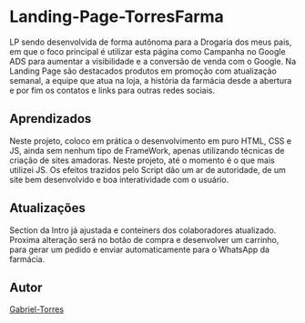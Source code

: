 # Landing-Page-TorresFarma
LP sendo desenvolvida de forma autônoma para a Drogaria dos meus pais, em que o foco principal é utilizar esta página como Campanha no Google ADS para aumentar a visibilidade e a conversão de venda com o Google. 
Na Landing Page são destacados produtos em promoção com atualização semanal, a equipe que atua na loja, a história da farmácia desde a abertura e por fim os contatos e links para outras redes sociais.

## Aprendizados
Neste projeto, coloco em prática o desenvolvimento em puro HTML, CSS e JS, ainda sem nenhum tipo de FrameWork, apenas utilizando técnicas de criação de sites amadoras. 
Neste projeto, até o momento é o que mais utilizei JS. Os efeitos trazidos pelo Script dão um ar de autoridade, de um site bem desenvolvido e boa interatividade com o usuário.

## Atualizações
Section da Intro já ajustada e conteiners dos colaboradores atualizado. Proxima alteração será no botão de compra e desenvolver um carrinho, para gerar um pedido e enviar automaticamente para o WhatsApp da farmácia.

## Autor
[Gabriel-Torres](https://github.com/gabTorres2003)

